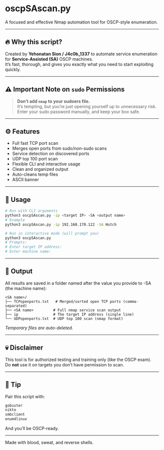 
# oscpSAscan.py

A focused and effective Nmap automation tool for OSCP-style enumeration.

---

## 🔥 Why this script?

Created by **Yehonatan Sion / J4c0b_1337** to automate service enumeration for **Service-Assisted (SA)** OSCP machines.  
It’s fast, thorough, and gives you exactly what you need to start exploiting quickly.

---

## ⚠️ Important Note on `sudo` Permissions

> **Don’t add `nmap` to your sudoers file.**  
It’s tempting, but you’re just opening yourself up to unnecessary risk.  
Enter your sudo password manually, and keep your box safe.

---

## ⚙️ Features

- Full fast TCP port scan
- Merges open ports from sudo/non-sudo scans
- Service detection on discovered ports
- UDP top 100 port scan
- Flexible CLI and interactive usage
- Clean and organized output
- Auto-cleans temp files
- ASCII banner

---

## 🚀 Usage

```bash
# Run with CLI arguments
python3 oscpSAscan.py -ip <target IP> -SA <output name>
# Example
python3 oscpSAscan.py -ip 192.168.170.122 -SA Hutch

# Run in interactive mode (will prompt you)
python3 oscpSAscan.py
# Prompts:
# Enter target IP address:
# Enter machine name:
```

---

## 📂 Output

All results are saved in a folder named after the value you provide to -SA (the machine name):

```text
<SA name>/
├── TCPopenports.txt   # Merged/sorted open TCP ports (comma-separated)
├── <SA name>         # Full nmap service scan output
├── ip                # The target IP address (single line)
└── UDPopenports.txt  # UDP top 100 scan (nmap format)
```
*Temporary files are auto-deleted.*

---

## 💀 Disclaimer

This tool is for authorized testing and training only (like the OSCP exam).  
Do **not** use it on targets you don’t have permission to scan.

---

## 🧠 Tip

Pair this script with:
```bash
gobuster
nikto
smbclient
enum4linux
```
And you’ll be OSCP-ready.

---

Made with blood, sweat, and reverse shells.
